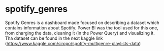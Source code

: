 # spotify_genres
Spotify Genres is a dashboard made focused on describing a dataset which contains information about Spotify. Power BI was the tool used for this one, from charging the data, cleaning it (in the Power Query) and visualizing it.
Tha dataset can be found in the next kaggle link (https://www.kaggle.com/siropo/spotify-multigenre-playlists-data)
